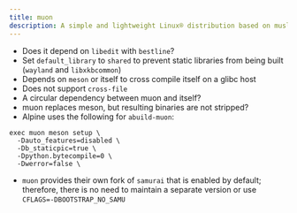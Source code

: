 ```yaml
---
title: muon
description: A simple and lightweight Linux® distribution based on musl libc and toybox
---
```


- Does it depend on `libedit` with `bestline`?
- Set `default_library` to `shared` to prevent static libraries from being built (`wayland` and `libxkbcommon`)
- Depends on `meson` or itself to cross compile itself on a glibc host
- Does not support `cross-file`
- A circular dependency between muon and itself?
- muon replaces meson, but resulting binaries are not stripped?
- Alpine uses the following for `abuild-muon`:
```
exec muon meson setup \
  -Dauto_features=disabled \
  -Db_staticpic=true \
  -Dpython.bytecompile=0 \
  -Dwerror=false \
```
- `muon` provides their own fork of `samurai` that is enabled by default; therefore, there is no need to maintain a separate version or use `CFLAGS=-DBOOTSTRAP_NO_SAMU`
